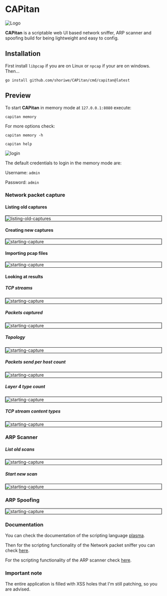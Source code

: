 # CAPitan

<img src="internal/web/static/images/logo_transparent_background.png" alt="Logo"  />

**CAPitan** is a scriptable web UI based network sniffer, ARP scanner and spoofing build for being lightweight and easy
to config.

## Installation

First install `libpcap` if you are on Linux or `npcap` if your are on windows. Then...

```shell
go install github.com/shoriwe/CAPitan/cmd/capitan@latest
```

## Preview

To start **CAPitan** in memory mode at `127.0.0.1:8080` execute:

```shell
capitan memory
```

For more options check:

```shell
capitan memory -h
```

```shell
capitan help
```

![login](docs/images/login.png)

The default credentials to login in the memory mode are:

Username: `admin`

Password: `admin`

### Network packet capture

#### Listing old captures

<div style="border: 1px solid black;">
    <img src="docs/images/listing-old-captures.png" alt="listing-old-captures"/>
</div>

#### Creating new captures

<div style="border: 1px solid black;">
    <img src="docs/images/capture-setup.png" alt="starting-capture"  />
</div>

#### Importing pcap files

<div style="border: 1px solid black;">
    <img src="docs/images/import-capture.png" alt="starting-capture"  />
</div>

#### Looking at results

##### TCP streams

<div style="border: 1px solid black;">
    <img src="docs/images/tcp-streams-results.png" alt="starting-capture"  />
</div>

##### Packets captured

<div style="border: 1px solid black;">
    <img src="docs/images/packets-results.png" alt="starting-capture"  />
</div>

##### Topology

<div style="border: 1px solid black;">
    <img src="docs/images/network-topology.png" alt="starting-capture"  />
</div>

##### Packets send per host count

<div style="border: 1px solid black;">
    <img src="docs/images/packets-send-per-host.png" alt="starting-capture"  />
</div>

##### Layer 4 type count

<div style="border: 1px solid black;">
    <img src="docs/images/layer-4-count.png" alt="starting-capture"  />
</div>

##### TCP stream content types

<div style="border: 1px solid black;">
    <img src="docs/images/tcp-stream-type-count.png" alt="starting-capture"  />
</div>

### ARP Scanner

##### List old scans

<div style="border: 1px solid black;">
    <img src="docs/images/arp-scan.png" alt="starting-capture"  />
</div>

##### Start new scan

<div style="border: 1px solid black;">
    <img src="docs/images/arp-scan-results.png" alt="starting-capture"  />
</div>

### ARP Spoofing

<div style="border: 1px solid black;">
    <img src="docs/images/arp-spoof.png" alt="starting-capture"  />
</div>

### Documentation

You can check the documentation of the scripting language [plasma](https://shoriwe.github.io/documentation/docs.html).

Then for the scripting functionality of the Network packet sniffer you can check [here](https://github.com/shoriwe/CAPitan/wiki/Sniffer-scripting).

For the scripting functionality of the ARP scanner check [here](https://github.com/shoriwe/CAPitan/wiki/ARP-scanner-scripting).

### Important note

The entire application is filled with XSS holes that I'm still patching, so you are advised.
